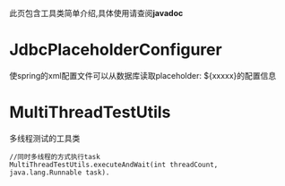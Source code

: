 此页包含工具类简单介绍,具体使用请查阅**javadoc**

# JdbcPlaceholderConfigurer #

使spring的xml配置文件可以从数据库读取placeholder: ${xxxxx}的配置信息

# MultiThreadTestUtils #
多线程测试的工具类
```
//同时多线程的方式执行task
MultiThreadTestUtils.executeAndWait(int threadCount, java.lang.Runnable task).
```